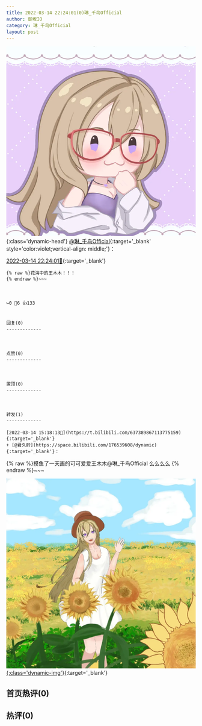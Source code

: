 ```yaml
---
title: 2022-03-14 22:24:01(0)琳_千鸟Official
author: 御坂IO
category: 琳_千鸟Official
layout: post
---
```


![img](/images/c0a88f85ebd0d056f37b114e0748e69556c8b488.jpg){:class='dynamic-head'}
[@琳_千鸟Official](https://space.bilibili.com/1620923329/dynamic){:target='_blank' style='color:violet;vertical-align: middle;'}：

[2022-03-14 22:24:01🔗](https://t.bilibili.com/637499594936156193){:target='_blank'}

~~~
{% raw %}花海中的王木木！！！
{% endraw %}~~~



↪️0 💬6 👍133


回复(0)
-------------



点赞(0)
-------------



置顶(0)
-------------



转发(1)
-------------

[2022-03-14 15:18:13🔗](https://t.bilibili.com/637389867113775159){:target='_blank'}
+ [@君久龄](https://space.bilibili.com/176539608/dynamic){:target='_blank'}：
~~~
{% raw %}摸鱼了一天画的可可爱爱王木木@琳_千鸟Official 么么么么
{% endraw %}~~~


[![img](/images/32b6dbd4060c3b8c8f8b7cea240b1aa14c35f3b2.jpg){:class='dynamic-img'}](/images/32b6dbd4060c3b8c8f8b7cea240b1aa14c35f3b2.jpg){:target='_blank'}




首页热评(0)
-------------



热评(0)
-------------



